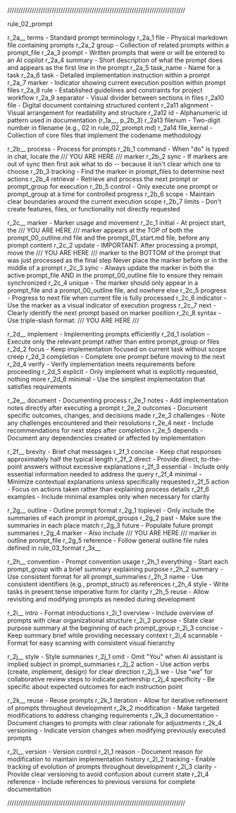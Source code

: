 ////////////////////////////////////////////////////////////////////////////////

rule_02_prompt

r_2a__ terms            - Standard prompt terminology
r_2a_1    file          - Physical markdown file containing prompts
r_2a_2    group         - Collection of related prompts within a prompt_file
r_2a_3    prompt        - Written prompts that were or will be entered to an AI copilot
r_2a_4    summary       - Short description of what the prompt does and appears as the first line in the prompt
r_2a_5    task_name     - Name for a task 
r_2a_6    task          - Detailed implementation instruction within a prompt
r_2a_7    marker        - Indicator showing current execution position within prompt files
r_2a_8    rule          - Established guidelines and constraints for project workflow
r_2a_9    separator     - Visual divider between sections in files
r_2a10    file          - Digital document containing structured content
r_2a11    alignment     - Visual arrangement for readability and structure
r_2a12    id            - Alphanumeric id pattern used in documentation (r_1a__, p_2b_3)
r_2a13    filenum       - Two-digit number in filename (e.g., 02 in rule_02_prompt.md)
r_2a14    file_kernal   - Collection of core files that implement the codename methodology

r_2b__ process          - Process for prompts
r_2b_1    command       - When "do" is typed in chat, locate the /// YOU ARE HERE /// marker
r_2b_2    sync          - If markers are out of sync then first ask what to do -- because it isn't clear which one to choose
r_2b_3    tracking      - Find the marker in prompt_files to determine next actions
r_2b_4    retrieval     - Retrieve and process the next prompt or prompt_group for execution
r_2b_5    control       - Only execute one prompt or prompt_group at a time for controlled progress
r_2b_6    scope         - Maintain clear boundaries around the current execution scope
r_2b_7    limits        - Don't create features, files, or functionality not directly requested

r_2c__ marker           - Marker usage and movement
r_2c_1    initial       - At project start, the /// YOU ARE HERE /// marker appears at the TOP of 
                          both the prompt_00_outline.md file and the prompt_01_start.md file, before 
                          any prompt content
r_2c_2    update        - IMPORTANT: After processing a prompt, move the /// YOU ARE HERE /// marker 
                          to the BOTTOM of the prompt that was just processed as the final step
                          Never place the marker before or in the middle of a prompt
r_2c_3    sync          - Always update the marker in both the active prompt_file AND in the 
                          prompt_00_outline file to ensure they remain synchronized
r_2c_4    unique        - The marker should only appear in a prompt_file and a prompt_00_outline file, and nowhere else
r_2c_5    progress      - Progress to next file when current file is fully processed
r_2c_6    indicator     - Use the marker as a visual indicator of execution progress
r_2c_7    next          - Clearly identify the next prompt based on marker position
r_2c_8    syntax        - Use triple-slash format: /// YOU ARE HERE ///

r_2d__ implement        - Implementing prompts efficiently
r_2d_1    isolation     - Execute only the relevant prompt rather than entire prompt_group or files
r_2d_2    focus         - Keep implementation focused on current task without scope creep
r_2d_3    completion    - Complete one prompt before moving to the next
r_2d_4    verify        - Verify implementation meets requirements before proceeding
r_2d_5    explicit      - Only implement what is explicitly requested, nothing more
r_2d_6    minimal       - Use the simplest implementation that satisfies requirements

r_2e__ document         - Documenting process
r_2e_1    notes         - Add implementation notes directly after executing a prompt
r_2e_2    outcomes      - Document specific outcomes, changes, and decisions made
r_2e_3    challenges    - Note any challenges encountered and their resolutions
r_2e_4    next          - Include recommendations for next steps after completion
r_2e_5    depends       - Document any dependencies created or affected by implementation

r_2f__ brevity          - Brief chat messages
r_2f_1    concise       - Keep chat responses approximately half the typical length
r_2f_2    direct        - Provide direct, to-the-point answers without excessive explanations
r_2f_3    essential     - Include only essential information needed to address the query
r_2f_4    minimal       - Minimize contextual explanations unless specifically requested
r_2f_5    action        - Focus on actions taken rather than explaining process details
r_2f_6    examples      - Include minimal examples only when necessary for clarity

r_2g__ outline          - Outline prompt format
r_2g_1    toplevel      - Only include the summaries of each prompt in prompt_groups
r_2g_2    past          - Make sure the summaries in each place match
r_2g_3    future        - Populate future prompt summaries
r_2g_4    marker        - Also include /// YOU ARE HERE /// marker in outline prompt_file
r_2g_5    reference     - Follow general outline file rules defined in rule_03_format r_3x__

r_2h__ convention        - Prompt convention usage
r_2h_1    everything     - Start each prompt_group with a brief summary explaining purpose
r_2h_2    summary        - Use consistent format for all prompt_summaries
r_2h_3    name           - Use consistent identifiers (e.g., prompt_struct) as references
r_2h_4    style          - Write tasks in present tense imperative form for clarity
r_2h_5    reuse          - Allow revisiting and modifying prompts as needed during development

r_2i__ intro             - Format introductions
r_2i_1    overview       - Include overview of prompts with clear organizational structure
r_2i_2    purpose        - State clear purpose summary at the beginning of each prompt_group 
r_2i_3    concise        - Keep summary brief while providing necessary context
r_2i_4    scannable      - Format for easy scanning with consistent visual hierarchy

r_2j__ style              - Style summaries
r_2j_1    omit            - Omit "You" when AI assistant is implied subject in prompt_summaries
r_2j_2    action          - Use action verbs (create, implement, design) for clear direction
r_2j_3    we              - Use "we" for collaborative review steps to indicate partnership
r_2j_4    specificity     - Be specific about expected outcomes for each instruction point

r_2k__ reuse              - Reuse prompts
r_2k_1    iteration       - Allow for iterative refinement of prompts throughout development
r_2k_2    modification    - Make targeted modifications to address changing requirements
r_2k_3    documentation   - Document changes to prompts with clear rationale for adjustments
r_2k_4    versioning      - Indicate version changes when modifying previously executed prompts

r_2l__ version            - Version control
r_2l_1    reason          - Document reason for modification to maintain implementation history
r_2l_2    tracking        - Enable tracking of evolution of prompts throughout development
r_2l_3    clarity         - Provide clear versioning to avoid confusion about current state
r_2l_4    reference       - Include references to previous versions for complete documentation

//////////////////////////////////////////////////////////////////////////////// 